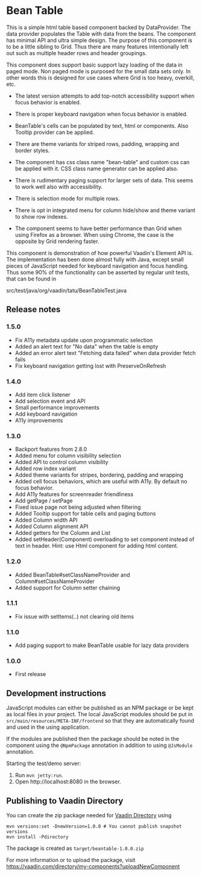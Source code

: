 # Bean Table

This is a simple html table based component backed by DataProvider. The data provider populates the Table with data from the beans. The component has minimal API and ultra simple design. The purpose of this component is to be a little sibling to Grid. Thus there are many features intentionally left out such as multiple header rows and header groupings.

This component does support basic support lazy loading of the data in paged mode. Non paged mode is purposed for the small data sets only. In other words this is designed for use cases where Grid is too heavy, overkill, etc.

- The latest version attempts to add top-notch accessibility support when focus behavior is enabled.

- There is proper keyboard navigation when focus behavior is enabled.

- BeanTable's cells can be populated by text, html or components. Also Tooltip provider can be applied.

- There are theme variants for striped rows, padding, wrapping and border styles.

- The component has css class name "bean-table" and custom css can be applied with it. CSS class name generator can be applied also.

- There is rudimentary paging support for larger sets of data. This seems to work well also with accessibility.

- There is selection mode for multiple rows.

- There is opt in integrated menu for column hide/show and theme variant to show row indexes.

- The component seems to have better performance than Grid when using Firefox as a browser. When using Chrome, the case is the opposite by Grid rendering faster.

This component is demonstration of how powerful Vaadin's Element API is. The implementation has been done almost fully with Java, except small pieces of JavaScript needed for keyboard navigation and focus handling. Thus some 90% of the functionality can be asserted by regular unit tests, that can be found in

src/test/java/org/vaadin/tatu/BeanTableTest.java

## Release notes

### 1.5.0
- Fix A11y metadata update upon programmatic selection
- Added an alert text for "No data" when the table is empty
- Added an error alert text "Fetching data failed" when data provider fetch fails
- Fix keyboard navigation getting lost with PreserveOnRefresh

### 1.4.0
- Add item click listener
- Add selection event and API
- Small performance improvements
- Add keyboard navigation
- A11y improvements

### 1.3.0
- Backport features from 2.8.0
- Added menu for column visibility selection
- Added API to control column visibility
- Added row index variant
- Added theme variants for stripes, bordering, padding and wrapping
- Added cell focus behaviors, which are useful with A11y. By default no focus behavior.
- Add A11y features for screenreader friendliness
- Add getPage / setPage
- Fixed issue page not being adjusted when filtering
- Added Tooltip support for table cells and paging buttons
- Added Column width API
- Added Column alignment API
- Added getters for the Column and List
- Added setHeader(Component) overloading to set component instead of text in header. Hint: use Html component for adding html content.

### 1.2.0
- Added BeanTable#setClassNameProvider and Column#setClassNameProvider
- Added support for Column setter chaining

### 1.1.1
- Fix issue with setItems(..) not clearing old items

### 1.1.0
- Add paging support to make BeanTable usable for lazy data providers

### 1.0.0 
- First release

## Development instructions

JavaScript modules can either be published as an NPM package or be kept as local 
files in your project. The local JavaScript modules should be put in 
`src/main/resources/META-INF/frontend` so that they are automatically found and 
used in the using application.

If the modules are published then the package should be noted in the component 
using the `@NpmPackage` annotation in addition to using `@JsModule` annotation.


Starting the test/demo server:
1. Run `mvn jetty:run`.
2. Open http://localhost:8080 in the browser.

## Publishing to Vaadin Directory

You can create the zip package needed for [Vaadin Directory](https://vaadin.com/directory/) using
```
mvn versions:set -DnewVersion=1.0.0 # You cannot publish snapshot versions 
mvn install -Pdirectory
```

The package is created as `target/beantable-1.0.0.zip`

For more information or to upload the package, visit https://vaadin.com/directory/my-components?uploadNewComponent
